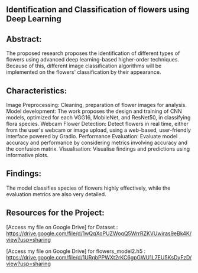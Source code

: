 ## Identification and Classification of flowers using Deep Learning

## Abstract:

The proposed research proposes the identification of different types of flowers using advanced deep learning-based higher-order techniques. Because of this, different image classification algorithms will be implemented on the flowers' classification by their appearance.

## Characteristics:

Image Preprocessing: Cleaning, preparation of flower images for analysis.
Model development: The work proposes the design and training of CNN models, optimized for each VGG16, MobileNet, and ResNet50, in classifying flora species.
Webcam Flower Detection: Detect flowers in real time, either from the user's webcam or image upload, using a web-based, user-friendly interface powered by Gradio.
Performance Evaluation: Evaluate model accuracy and performance by considering metrics involving accuracy and the confusion matrix.
Visualisation: Visualise findings and predictions using informative plots.

## Findings:

The model classifies species of flowers highly effectively, while the evaluation metrics are also very detailed.


## Resources for the Project:

[Access my file on Google Drive] for Dataset : https://drive.google.com/file/d/1wQqXoPUZWoqQ5WrrRZKVUwiras9eBk4K/view?usp=sharing

[Access my file on Google Drive] for flowers_model2.h5 : https://drive.google.com/file/d/1URqbPPWXt2rKC6gpGWU1L7EU5KsDyFzD/view?usp=sharing
